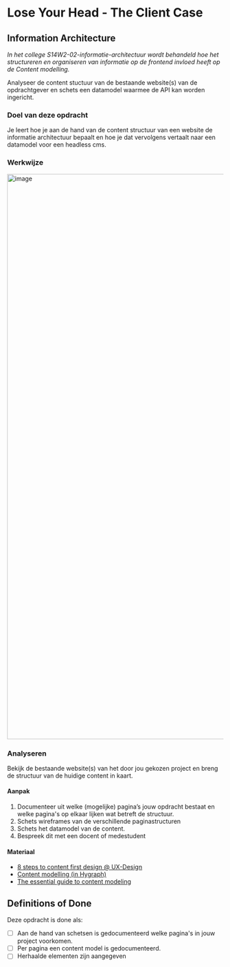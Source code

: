 # Lose Your Head - The Client Case

## Information Architecture
_In het college S14W2-02-informatie-architectuur wordt behandeld hoe het structureren en organiseren van informatie op de frontend invloed heeft op de Content modelling._

Analyseer de content stuctuur van de bestaande website(s) van de opdrachtgever en schets een datamodel waarmee de API kan worden ingericht.




### Doel van deze opdracht

Je leert hoe je aan de hand van de content structuur van een website de informatie architectuur bepaalt en hoe je dat vervolgens vertaalt naar een datamodel voor een headless cms.

### Werkwijze
<img width="1313" alt="image" src="https://github.com/fdnd-task/lose-your-head-content-first/assets/1391509/a581d316-0aa9-49c5-b522-65a72021f5b6">



### Analyseren
Bekijk de bestaande website(s) van het door jou gekozen project en breng de structuur van de huidige content in kaart.

#### Aanpak

1. Documenteer uit welke (mogelijke) pagina’s jouw opdracht bestaat en welke pagina's op elkaar lijken wat betreft de structuur.
2. Schets wireframes van de verschillende paginastructuren
3. Schets het datamodel van de content.
4. Bespreek dit met een docent of medestudent

#### Materiaal

- [8 steps to content first design @ UX-Design](https://uxdesign.cc/8-steps-to-content-first-design-fa2885b9caee)
- [Content modelling (in Hygraph)](https://hygraph.com/docs/getting-started/fundamentals/content-modeling)
- [The essential guide to content modeling](https://hygraph.com/blog/essential-guide-to-content-modeling)

## Definitions of Done

Deze opdracht is done als:

- [ ] Aan de hand van schetsen is gedocumenteerd welke pagina's in jouw project voorkomen.
- [ ] Per pagina een content model is gedocumenteerd.
- [ ] Herhaalde elementen zijn aangegeven
